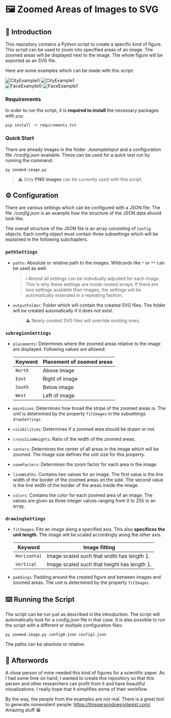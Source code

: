 # :framed_picture: Zoomed Areas of Images to SVG

## :scroll: Introduction

This repository contains a Python script to create a specific kind of figure. This script can be used to zoom into specified areas of an image. The zoomed areas will be displayed next to the image. The whole figure will be exported as an SVG file.

Here are some examples which can be made with this script:

![CityExample0](readmeImages/CityExample0.svg)
![CityExample1](readmeImages/CityExample1.svg)  
![FaceExample0](readmeImages/FaceExample0.svg)
![FaceExample1](readmeImages/FaceExample1.svg)


### Requirements

In order to run the script, it is **required to install** the necessary packages with `pip`:

```
pip install -r requirements.txt
```

### Quick Start

There are already images in the folder *./exampleInput* and a configuration file *./config.json* available. These can be used for a quick test run by running the command:

```
py zoomed-image.py
```

> :warning: Only **PNG images** can be currently used with this script.

## :gear: Configuration

There are various settings which can be configured with a JSON file. The file *./config.json* is an example how the structure of the JSON data should look like.

The overall structure of the JSON file is an array consisting of `Config` objects. Each config object must contain three subsettings which will be explained in the following subchapters.

### `pathSettings`

- `paths`: Absolute or relative path to the images. Wildcards like `*` or `**` can be used as well.

  > :information_source: Almost all settings can be indivdually adjusted for each image. This is why these settings are inside nested arrays. If there are less settings available than images, the settings will be automatically extended in a repeating fashion.

- `outputFolder`: Folder which will contain the created SVG files. The folder will be created automatically if it does not exist.

  > :warning: Newly created SVG files will override existing ones.

### `subregionSettings`

- `placements`: Determines where the zoomed areas relative to the image are displayed. Following values are allowed:

  | Keyword | Placement of zoomed areas |
  | ------- | ------------------------- |
  | `North` | Above image               |
  | `East`  | Right of image            |
  | `South` | Below image               |
  | `West`  | Left of image             |

- `mainSizes`: Determines how broad the stripe of the zoomed areas is. The unit is determined by the property `fitImages` in the subsettings `drawSettings`.
- `visibilities`: Determines if a zoomed area should be drawn or not.
- `crossSizeWeights`: Ratio of the width of the zoomed areas.
- `centers`: Determines the center of all areas in the image which will be zoomed. The image size defines the unit size for this property.
- `zoomFactors`: Determines the zoom factor for each area in the image.
- `lineWidths`: Contains two values for an image. The first value is the line width of the border of the zoomed areas on the side. The second value is the line width of the border of the areas inside the image.
- `colors`: Contains the color for each zoomed area of an image. The values are given as three integer values ranging from 0 to 255 in an array.

### `drawingSettings`

- `fitImages`: Fits an image along a specified axis. This also **specifices the unit length**. The image will be scaled accordingly along the other axis.

  | Keyword      | Image fitting                               |
  | ------------ | ------------------------------------------- |
  | `Horizontal` | Image scaled such that width has length 1.  |
  | `Vertical`   | Image scaled such that height has length 1. |

- `paddings`: Padding around the created figure and between images and zoomed areas. The unit is determined by the property `fitImages`.

## :keyboard: Running the Script

The script can be run just as described in the introduction. The script will automatically look for a *config.json* file in that case. It is also possible to run the script with a different or multiple configuration files:
```
py zoomed-image.py config0.json config1.json
```

The paths can be absolute or relative.

## :dart: Afterwords

A close person of mine needed this kind of figures for a scientific paper. As I had some time on hand, I wanted to create this repository so that this person and other researchers can profit from it and have beautiful visualizations. I really hope that it simplifies some of their workflow.

By the way, the people from the examples are not real. There is a great tool to generate nonexistent people: https://thispersondoesnotexist.com/. Amazing stuff :grin:
